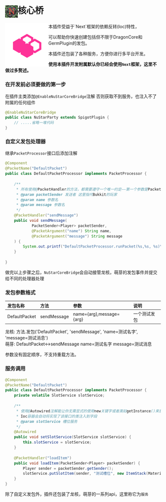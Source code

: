 # <img src="logo.png" height="40px" alt="Logo" style="vertical-align: middle;">核心桥
<img align="left" src="logo.svg" height="140px" alt="logo"/>    
本插件受益于`Next`框架的依赖反转(Ioc)特性，

可以帮助你快速创建包括但不限于DragonCore和GermPlugin的发包。

本插件还包装了各种服务，方便你进行多平台开发。   

**使用本插件开发附属默认你已经会使用`Next`框架，这里不做过多赘述。**

### 在开发前必须要做的第一步
在插件主类添加`@EnableNuStarCoreBridge`注解 否则获取不到服务，也注入不了附属的任何组件
```java
@EnableNuStarCoreBridge
public class NuStarParty extends SpigotPlugin {
    // .....省略一堆代码
}
```

### 自定义发包处理器
继承`PacketProcessor`接口后添加注解
```java
@Component
@PacketName("DefaultPacket")
public class DefaultPacketProcessor implements PacketProcessor {

    /**
     * 所有使用@PacketHandler的方法，都需要遵守一个唯一约定——第一个参数是PacketSender
     * @param packetSender 发送者 这里指代Bukkit的玩家
     * @param name 参数名
     * @param message 参数名
     */
    @PacketHandler("sendMessage")
    public void sendMessage(
            PacketSender<Player> packetSender,
            @PacketArgument("name") String name,
            @PacketArgument("message") String message
    ) {
        System.out.printf("DefaultPacketProcessor.runPacket(%s,%s, %s)\n", packetSender, name, message);
    }

}
```
做完以上步骤之后，`NuStarCoreBridge`会自动接管龙核，萌芽的发包事件并提交给不同的处理器处理

### 发包参数格式
| 发包名称          | 方法          | 参数                       | 说明     |
|:--------------|:------------|:-------------------------|:-------|
| DefaultPacket | sendMessage | name={arg},message={arg} | 一个测试发包 |    

龙核: 方法.发包('DefaultPacket', 'sendMessage', 'name=测试名字', 'message=测试消息')    
萌芽: DefaultPacket<->sendMessage name=测试名字 message=测试消息

参数没有固定顺序，不支持重载方法。

### 服务调用
```java
@Component
@PacketName("DefaultPacket")
public class DefaultPacketProcessor implements PacketProcessor {
    private volatile SlotService slotService;

    /**
     * 使用@Autowired注解能让你无需显式的使用new关键字或者类如getInstance()来获取服务
     * Ioc容器会自动将实现了该接口的类注入到字段
     * @param slotService 槽位服务
     */
    @Autowired
    public void setSlotService(SlotService slotService) {
        this.slotService = slotService;
    }
    
    @PacketHandler("loadItem")
    public void loadItem(PacketSender<Player> packetSender) {
        Player sender = packetSender.getSender();
        slotService.putSlotItem(sender, "测试槽位", new ItemStack(Material.STONE, 1));
    }
}
```
除了自定义发包外，插件还包装了龙核，萌芽的一系列api，这里称它为`服务`
